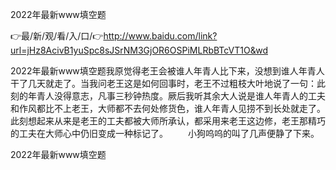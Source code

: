 2022年最新www填空题

👉最/新/观/看/入/口/👉http://www.baidu.com/link?url=jHz8AcivB1yuSpc8sJSrNM3GjOR6OSPiMLRbBTcVT1O&wd

2022年最新www填空题我原觉得老王会被谁人年青人比下来，没想到谁人年青人干了几天就走了。当我问老王这是如何回事时，老王不过粗枝大叶地说了一句：此刻的年青人没得意志，凡事三秒钟热度。厥后我听其余大人说是谁人年青人的工夫和作风都比不上老王，大师都不去何处修货色，谁人年青人见捞不到长处就走了。此刻想起来从来是老王的工夫都被大师所承认，都采用来老王这边修，老王那精巧的工夫在大师心中仍旧变成一种标记了。
　　小狗呜呜的叫了几声便静了下来。


2022年最新www填空题
